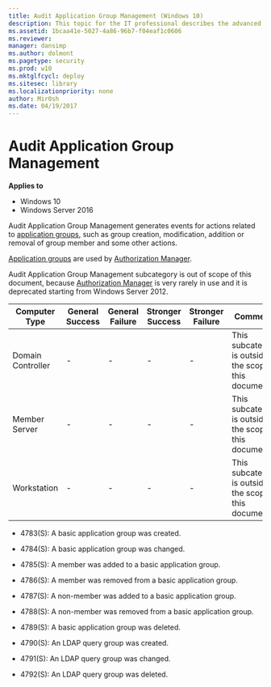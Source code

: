 ```yaml
---
title: Audit Application Group Management (Windows 10)
description: This topic for the IT professional describes the advanced security audit policy setting, Audit Application Group Management, which determines whether the operating system generates audit events when application group management tasks are performed.
ms.assetid: 1bcaa41e-5027-4a86-96b7-f04eaf1c0606
ms.reviewer: 
manager: dansimp
ms.author: dolmont
ms.pagetype: security
ms.prod: w10
ms.mktglfcycl: deploy
ms.sitesec: library
ms.localizationpriority: none
author: Mir0sh
ms.date: 04/19/2017
---
```


# Audit Application Group Management

**Applies to**
-   Windows 10
-   Windows Server 2016

Audit Application Group Management generates events for actions related to [application groups](https://technet.microsoft.com/library/cc771579.aspx), such as group creation, modification, addition or removal of group member and some other actions.

[Application groups](https://technet.microsoft.com/library/cc771579.aspx) are used by [Authorization Manager](https://technet.microsoft.com/library/cc726036.aspx).

Audit Application Group Management subcategory is out of scope of this document, because [Authorization Manager](https://technet.microsoft.com/library/cc726036.aspx) is very rarely in use and it is deprecated starting from Windows Server 2012.

| Computer Type     | General Success | General Failure | Stronger Success | Stronger Failure | Comments                                                |
|-------------------|-----------------|-----------------|------------------|------------------|---------------------------------------------------------|
| Domain Controller | -               | -               | -                | -                | This subcategory is outside the scope of this document. |
| Member Server     | -               | -               | -                | -                | This subcategory is outside the scope of this document. |
| Workstation       | -               | -               | -                | -                | This subcategory is outside the scope of this document. |

- 4783(S): A basic application group was created.

- 4784(S): A basic application group was changed.

- 4785(S): A member was added to a basic application group.

- 4786(S): A member was removed from a basic application group.

- 4787(S): A non-member was added to a basic application group.

- 4788(S): A non-member was removed from a basic application group.

- 4789(S): A basic application group was deleted.

- 4790(S): An LDAP query group was created.

- 4791(S): An LDAP query group was changed.

- 4792(S): An LDAP query group was deleted.
